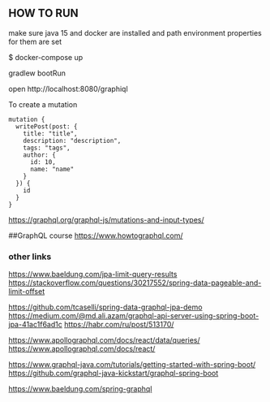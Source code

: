 ## HOW TO RUN
make sure java 15 and docker are installed and path environment properties for them are set 

$ docker-compose up

gradlew bootRun

open http://localhost:8080/graphiql

To create a mutation

````
mutation {
  writePost(post: {
    title: "title",
    description: "description",
    tags: "tags",
    author: {
      id: 10,
      name: "name"
    }
  }) {
    id
  }
}
````

https://graphql.org/graphql-js/mutations-and-input-types/

##GraphQL course
https://www.howtographql.com/


### other links

https://www.baeldung.com/jpa-limit-query-results
https://stackoverflow.com/questions/30217552/spring-data-pageable-and-limit-offset

https://github.com/tcaselli/spring-data-graphql-jpa-demo
https://medium.com/@md.ali.azam/graphql-api-server-using-spring-boot-jpa-41ac1f6ad1c
https://habr.com/ru/post/513170/

https://www.apollographql.com/docs/react/data/queries/
https://www.apollographql.com/docs/react/

https://www.graphql-java.com/tutorials/getting-started-with-spring-boot/
https://github.com/graphql-java-kickstart/graphql-spring-boot

https://www.baeldung.com/spring-graphql
